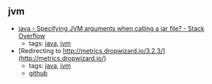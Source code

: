 jvm
---
* [java - Specifying JVM arguments when calling a jar file? - Stack Overflow](https://stackoverflow.com/questions/5891123/specifying-jvm-arguments-when-calling-a-jar-file)
    * tags: [java](../tags/java.md), [jvm](../tags/jvm.md)
* [Redirecting to http://metrics.dropwizard.io/3.2.3/](http://metrics.dropwizard.io/)
    * tags: [java](../tags/java.md), [jvm](../tags/jvm.md)
    * [github](https://github.com/dropwizard/metrics)
